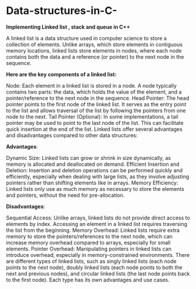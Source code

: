 # Data-structures-in-C-
**Implementing Linked list , stack and queue in C++** 



A linked list is a data structure used in computer science to store a collection of elements. Unlike arrays, which store elements in contiguous memory locations, linked lists store elements in nodes, where each node contains both the data and a reference (or pointer) to the next node in the sequence.

**Here are the key components of a linked list:**

Node: Each element in a linked list is stored in a node. A node typically contains two parts: the data, which holds the value of the element, and a pointer/reference to the next node in the sequence.
Head Pointer: The head pointer points to the first node of the linked list. It serves as the entry point to the list and allows traversal of the list by following the pointers from one node to the next.
Tail Pointer (Optional): In some implementations, a tail pointer may be used to point to the last node of the list. This can facilitate quick insertion at the end of the list.
Linked lists offer several advantages and disadvantages compared to other data structures:

**Advantages**:

Dynamic Size: Linked lists can grow or shrink in size dynamically, as memory is allocated and deallocated on demand.
Efficient Insertion and Deletion: Insertion and deletion operations can be performed quickly and efficiently, especially when dealing with large lists, as they involve adjusting pointers rather than shifting elements like in arrays.
Memory Efficiency: Linked lists only use as much memory as necessary to store the elements and pointers, without the need for pre-allocation.

**Disadvantages**:

Sequential Access: Unlike arrays, linked lists do not provide direct access to elements by index. Accessing an element in a linked list requires traversing the list from the beginning.
Memory Overhead: Linked lists require extra memory to store the pointers/references to the next node, which can increase memory overhead compared to arrays, especially for small elements.
Pointer Overhead: Manipulating pointers in linked lists can introduce overhead, especially in memory-constrained environments.
There are different types of linked lists, such as singly linked lists (each node points to the next node), doubly linked lists (each node points to both the next and previous nodes), and circular linked lists (the last node points back to the first node). Each type has its own advantages and use cases.
